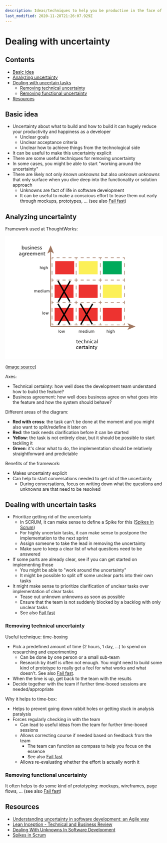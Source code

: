 ```yaml
---
description: Ideas/techniques to help you be productive in the face of uncertainty
last_modified: 2020-11-28T21:26:07.929Z
---
```


# Dealing with uncertainty

## Contents

-   [Basic idea](#basic-idea)
-   [Analyzing uncertainty](#analyzing-uncertainty)
-   [Dealing with uncertain tasks](#dealing-with-uncertain-tasks)
    -   [Removing technical uncertainty](#removing-technical-uncertainty)
    -   [Removing functional uncertainty](#removing-functional-uncertainty)
-   [Resources](#resources)

## Basic idea

-   Uncertainty about what to build and how to build it can hugely reduce your productivity and happiness as a developer
    -   Unclear goals
    -   Unclear acceptance criteria
    -   Unclear how to achieve things from the technological side
-   It can be useful to make this uncertainty explicit
-   There are some useful techniques for removing uncertainty
-   In some cases, you might be able to start "working around the uncertainty"
-   There are likely not only _known unknowns_ but also _unknown unknowns_ that only surface when you dive deep into the functionality or solution approach
    -   Unknowns are fact of life in software development
    -   It can be useful to make a conscious effort to tease them out early through mockups, prototypes, ... (see also [Fail fast](../mindset/Fail-fast.md))

## Analyzing uncertainty

Framework used at ThoughtWorks:

![Uncertainty framework](_img/Dealing-with-uncertainty/uncertainty-framework.png)

([image source](https://dev.to/kmruiz/understanding-uncertainty-in-software-development-an-agile-way-22m6))

Axes:

-   Technical certainty: how well does the development team understand how to build the feature?
-   Business agreement: how well does business agree on what goes into the feature and how the system should behave?

Different areas of the diagram:

-   **Red with cross**: the task can't be done at the moment and you might also want to split/redefine it later on
-   **Red**: the task needs clarification before it can be started
-   **Yellow**: the task is not entirely clear, but it should be possible to start tackling it
-   **Green**: it's clear what to do, the implementation should be relatively straightforward and predictable

Benefits of the framework:

-   Makes uncertainty explicit
-   Can help to start conversations needed to get rid of the uncertainty
    -   During conversations, focus on writing down what the questions and unknowns are that need to be resolved

## Dealing with uncertain tasks

-   Prioritize getting rid of the uncertainty
    -   In SCRUM, it can make sense to define a Spike for this ([Spikes in Scrum](https://medium.com/@leanscrummaster/spikes-in-scrum-3c80a65dce58))
    -   For highly uncertain tasks, it can make sense to postpone the implementation to the next sprint
    -   Assign someone to take the lead in removing the uncertainty
    -   Make sure to keep a clear list of what questions need to be answered
-   If some parts are already clear, see if you can get started on implementing those
    -   You might be able to "work around the uncertainty"
    -   It might be possible to split off some unclear parts into their own tasks
-   It might make sense to prioritize clarification of unclear tasks over implementation of clear tasks
    -   Tease out unknown unknowns as soon as possible
    -   Ensure that the team is not suddenly blocked by a backlog with only unclear tasks
    -   See also [Fail fast](../mindset/Fail-fast.md)

### Removing technical uncertainty

Useful technique: time-boxing

-   Pick a predefined amount of time (2 hours, 1 day, ...) to spend on researching and experimenting
    -   Can be done by one person or a small sub-team
    -   Research by itself is often not enough. You might need to build some kind of prototype to really get a feel for what works and what doesn't. See also [Fail fast](../mindset/Fail-fast.md).
-   When the time is up, get back to the team with the results
-   Decide together with the team if further time-boxed sessions are needed/appropriate

Why it helps to time-box:

-   Helps to prevent going down rabbit holes or getting stuck in analysis paralysis
-   Forces regularly checking in with the team
    -   Can lead to useful ideas from the team for further time-boxed sessions
    -   Allows correcting course if needed based on feedback from the team
        -   The team can function as compass to help you focus on the essence
        -   See also [Fail fast](../mindset/Fail-fast.md)
    -   Allows re-evaluating whether the effort is actually worth it

### Removing functional uncertainty

It often helps to do some kind of prototyping: mockups, wireframes, page flows, ... (see also [Fail fast](../mindset/Fail-fast.md))

## Resources

-   [Understanding uncertainty in software development: an Agile way](https://dev.to/kmruiz/understanding-uncertainty-in-software-development-an-agile-way-22m6)
-   [Lean Inception - Technical and Business Review](https://martinfowler.com/articles/lean-inception/tech-and-business-review.html)
-   [Dealing With Unknowns In Software Development](https://blog.professorbeekums.com/managing-unknowns/)
-   [Spikes in Scrum](https://medium.com/@leanscrummaster/spikes-in-scrum-3c80a65dce58)
